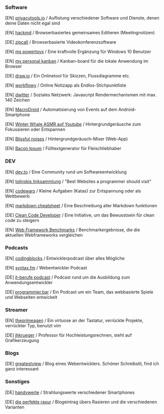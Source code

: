 ### Software

[EN] [privacytools.io](https://privacytools.io/) / Auflistung verschiedener Software und Dienste, denen deine Daten nicht egal sind

[EN] [hackmd](https://hackmd.io) / Browserbasiertes gemeinsames Editieren (Meetingnotizen)

[DE] [zipcall](https://zipcall.io/) / Browserbasierte Videokonferenzsoftware

[EN] [ms powertoys](https://github.com/microsoft/PowerToys/releases/) / Eine kraftvolle Ergänzung für Windows 10 Benutzer

[EN] [my personal kanban](https://greggigon.github.io/my-personal-kanban/) / Kanban-board für die lokale Anwendung im Browser

[DE] [draw.io](https://draw.io/) / Ein Onlinetool für Skizzen, Flussdiagramme etc.

[EN] [workflowy](https://workflowy.com/) / Online Notizapp als Endlos-Stichpunktliste

[EN] [dwitter](https://dwitter.net) / Soziales Netzwerk: Javascript Rendermechanismen mit max. 140 Zeichen

[EN] [MacroDroid](https://macrodroid.com/) / Automatisierung von Events auf dem Android-Smartphone

[EN] [Winter Whale ASMR auf Youtube](https://www.youtube.com/channel/UCTUz24QLqXue53O4dLuyMtw) / Hintergrundgeräusche zum Fokussieren oder Entspannen

[EN] [Blissful noises](https://blissfulnoises.com/) / Hintergrundgeräusch-Mixer (Web-App)

[EN] [Bacon Ipsum](https://baconipsum.com/) / Fülltextgenerator für Fleischliebhaber

### DEV

[EN] [dev.to](https://dev.to) / Eine Community rund um Softwareentwicklung

[EN] [tolinskis linksammlung](https://github.com/stolinski/Best-websites-a-programmer-should-visit) / "Best Websites a programmer should visit"

[EN] [codewars](https://www.codewars.com/) / Kleine Aufgaben (Katas) zur Entspannung oder als Wettbewerb

[EN] [markdown cheatsheet](https://github.com/adam-p/markdown-here/wiki/Markdown-Cheatsheet) / Eine Beschreibung aller Markdown funktionen

[DE] [Clean Code Developer](https://clean-code-developer.de/) / Eine Initiative, um das Bewusstsein für clean code zu steigern

[EN] [Web Framework Benchmarks](https://www.techempower.com/benchmarks/) / Benchmarkergebnisse, die die aktuellen Webframeworks vergleichen

### Podcasts

[EN] [codingblocks](https://www.codingblocks.net/) / Entwicklerpodcast über alles Mögliche

[EN] [syntax.fm](https://syntax.fm/) / Webentwickler Podcast

[DE] [it-berufe podcast](https://it-berufe-podcast.de/category/podcast/) / Podcast rund um die Ausbildung zum Anwendungsentwickler

[DE] [programmier.bar](https://programmier.bar/) / Ein Podcast um ein Team, das webbasierte Spiele und Webseiten entwickelt

### Streamer

[EN] [theprimeagen](https://www.twitch.tv/theprimeagen) / Ein virtuose an der Tastatur, verrückte Projekte, verrückter Typ, benutzt vim

[DE] [jhkrueger](https://www.twitch.tv/jhkrueger) / Professor für Hochleistungsrechnen, steht auf Grafikerzeugung

### Blogs

[DE] [greatestview](https://greatestview.de/) / Blog eines Webentwicklers. Schöner Schreibstil, find ich ganz interessant

### Sonstiges

[DE] [handywerte](https://handywerte.de/) / Strahlungswerte verschiedener Smartphones

[DE] [die perfekte rasur](https://nichtinseattle.de/die-perfekte-rasur) / Blogeintrag übers Rasieren und die verschiedenen Varianten
